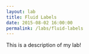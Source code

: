 ```yaml
---
layout: lab
title: Fluid Labels
date: 2015-08-02 16:00:00
permalink: /labs/fluid-labels
---
```


This is a description of my lab!
